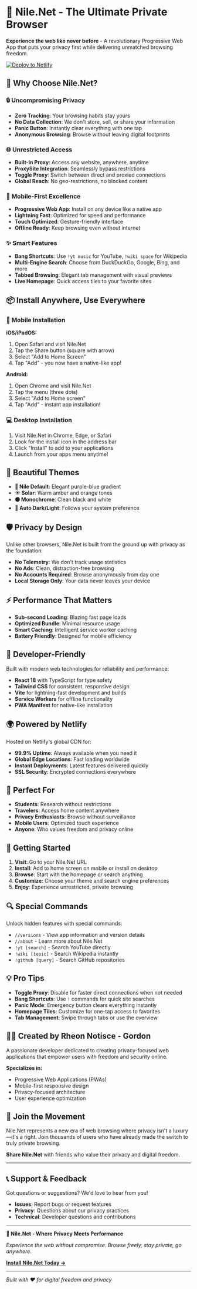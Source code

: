 
# 🌊 Nile.Net - The Ultimate Private Browser

**Experience the web like never before** - A revolutionary Progressive Web App that puts your privacy first while delivering unmatched browsing freedom.

[![Deploy to Netlify](https://www.netlify.com/img/deploy/button.svg)](https://app.netlify.com/start/deploy?repository=https://github.com/your-repo/nile-net)

## 🚀 Why Choose Nile.Net?

### 🔒 **Uncompromising Privacy**
- **Zero Tracking**: Your browsing habits stay yours
- **No Data Collection**: We don't store, sell, or share your information
- **Panic Button**: Instantly clear everything with one tap
- **Anonymous Browsing**: Browse without leaving digital footprints

### 🌐 **Unrestricted Access**
- **Built-in Proxy**: Access any website, anywhere, anytime
- **ProxySite Integration**: Seamlessly bypass restrictions
- **Toggle Proxy**: Switch between direct and proxied connections
- **Global Reach**: No geo-restrictions, no blocked content

### 📱 **Mobile-First Excellence**
- **Progressive Web App**: Install on any device like a native app
- **Lightning Fast**: Optimized for speed and performance
- **Touch Optimized**: Gesture-friendly interface
- **Offline Ready**: Keep browsing even without internet

### ✨ **Smart Features**
- **Bang Shortcuts**: Use `!yt music` for YouTube, `!wiki space` for Wikipedia
- **Multi-Engine Search**: Choose from DuckDuckGo, Google, Bing, and more
- **Tabbed Browsing**: Elegant tab management with visual previews
- **Live Homepage**: Quick access tiles to your favorite sites

## 📦 **Install Anywhere, Use Everywhere**

### 📱 **Mobile Installation**

**iOS/iPadOS:**
1. Open Safari and visit Nile.Net
2. Tap the Share button (square with arrow)
3. Select "Add to Home Screen"
4. Tap "Add" - you now have a native-like app!

**Android:**
1. Open Chrome and visit Nile.Net
2. Tap the menu (three dots)
3. Select "Add to Home screen"
4. Tap "Add" - instant app installation!

### 💻 **Desktop Installation**
1. Visit Nile.Net in Chrome, Edge, or Safari
2. Look for the install icon in the address bar
3. Click "Install" to add to your applications
4. Launch from your apps menu anytime!

## 🎨 **Beautiful Themes**

- **🌊 Nile Default**: Elegant purple-blue gradient
- **☀️ Solar**: Warm amber and orange tones  
- **⚫ Monochrome**: Clean black and white
- **🌙 Auto Dark/Light**: Follows your system preference

## 🛡️ **Privacy by Design**

Unlike other browsers, Nile.Net is built from the ground up with privacy as the foundation:

- **No Telemetry**: We don't track usage statistics
- **No Ads**: Clean, distraction-free browsing
- **No Accounts Required**: Browse anonymously from day one
- **Local Storage Only**: Your data never leaves your device

## ⚡ **Performance That Matters**

- **Sub-second Loading**: Blazing fast page loads
- **Optimized Bundle**: Minimal resource usage
- **Smart Caching**: Intelligent service worker caching
- **Battery Friendly**: Designed for mobile efficiency

## 🔧 **Developer-Friendly**

Built with modern web technologies for reliability and performance:

- **React 18** with TypeScript for type safety
- **Tailwind CSS** for consistent, responsive design
- **Vite** for lightning-fast development and builds
- **Service Workers** for offline functionality
- **PWA Manifest** for native-like installation

## 🌍 **Powered by Netlify**

Hosted on Netlify's global CDN for:
- **99.9% Uptime**: Always available when you need it
- **Global Edge Locations**: Fast loading worldwide
- **Instant Deployments**: Latest features delivered quickly
- **SSL Security**: Encrypted connections everywhere

## 🎯 **Perfect For**

- **Students**: Research without restrictions
- **Travelers**: Access home content anywhere
- **Privacy Enthusiasts**: Browse without surveillance
- **Mobile Users**: Optimized touch experience
- **Anyone**: Who values freedom and privacy online

## 🚀 **Getting Started**

1. **Visit**: Go to your Nile.Net URL
2. **Install**: Add to home screen on mobile or install on desktop
3. **Browse**: Start with the homepage or search anything
4. **Customize**: Choose your theme and search engine preferences
5. **Enjoy**: Experience unrestricted, private browsing

## 🔍 **Special Commands**

Unlock hidden features with special commands:

- `//versions` - View app information and version details
- `//about` - Learn more about Nile.Net
- `!yt [search]` - Search YouTube directly
- `!wiki [topic]` - Search Wikipedia instantly
- `!github [query]` - Search GitHub repositories

## 💡 **Pro Tips**

- **Toggle Proxy**: Disable for faster direct connections when not needed
- **Bang Shortcuts**: Use `!` commands for quick site searches
- **Panic Mode**: Emergency button clears everything instantly
- **Homepage Tiles**: Customize for one-tap access to favorites
- **Tab Management**: Swipe through tabs or use the overview

## 👨‍💻 **Created by Rheon Notisce - Gordon**

A passionate developer dedicated to creating privacy-focused web applications that empower users with freedom and security online.

**Specializes in:**
- Progressive Web Applications (PWAs)
- Mobile-first responsive design
- Privacy-focused architecture
- User experience optimization

## 🤝 **Join the Movement**

Nile.Net represents a new era of web browsing where privacy isn't a luxury—it's a right. Join thousands of users who have already made the switch to truly private browsing.

**Share Nile.Net** with friends who value their privacy and digital freedom.

---

## 📞 **Support & Feedback**

Got questions or suggestions? We'd love to hear from you!

- **Issues**: Report bugs or request features
- **Privacy**: Questions about our privacy practices
- **Technical**: Developer questions and contributions

---

**🌊 Nile.Net - Where Privacy Meets Performance**

*Experience the web without compromise. Browse freely, stay private, go anywhere.*

**[Install Nile.Net Today →](your-netlify-url)**

---

*Built with ❤️ for digital freedom and privacy*
